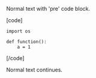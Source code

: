 Normal text with 'pre' code block.

[code]

    import os
    
    def function():
        a = 1
    
[/code]

Normal text continues.


